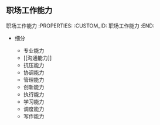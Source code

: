 职场工作能力
---------------------------

职场工作能力
   :PROPERTIES:
   :CUSTOM_ID: 职场工作能力
   :END:

- 细分

  - 专业能力
  - [[沟通能力]]
  - 抗压能力
  - 协调能力
  - 管理能力
  - 创新能力
  - 执行能力
  - 学习能力
  - 调度能力
  - 写作能力
